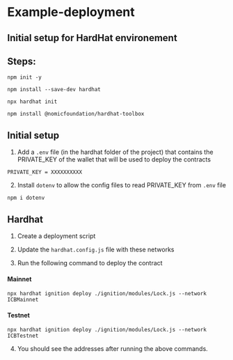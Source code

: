 # Example-deployment

## Initial setup for HardHat environement

## Steps:

```
npm init -y
```

```
npm install --save-dev hardhat
```

```
npx hardhat init
```

```
npm install @nomicfoundation/hardhat-toolbox
```

## Initial setup

1. Add a `.env` file (in the hardhat folder of the project) that contains the PRIVATE_KEY of the wallet that will be used to deploy the contracts

```
PRIVATE_KEY = XXXXXXXXXX
```

2. Install `dotenv` to allow the config files to read PRIVATE_KEY from `.env` file

```
npm i dotenv
```

## Hardhat

1. Create a deployment script


2. Update the `hardhat.config.js` file with these networks


3. Run the following command to deploy the contract

#### Mainnet
```
npx hardhat ignition deploy ./ignition/modules/Lock.js --network ICBMainnet
```


#### Testnet
```
npx hardhat ignition deploy ./ignition/modules/Lock.js --network ICBTestnet
```

4. You should see the addresses after running the above commands.

